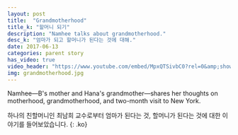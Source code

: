 ```yaml
---
layout: post
title:  "Grandmotherhood"
title_k: "할머니 되기"
description: "Namhee talks about grandmotherhood."
desc_k: "엄마가 되고 할머니가 된다는 것에 대해."
date: 2017-06-13
categories: parent story
has_video: true
video_header: "https://www.youtube.com/embed/MpxQTSivbC0?rel=0&amp;showinfo=0"
img: grandmotherhood.jpg
---
```

Namhee&mdash;B's mother and Hana's grandmother&mdash;shares her thoughts on motherhood, grandmotherhood, and two-month visit to New York.

하나의 친할머니인 최남희 교수로부터 엄마가 된다는 것, 할머니가 된다는 것에 대한 이야기를 들어보았습니다.
{: .ko}
